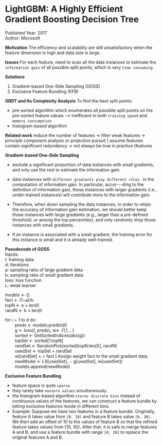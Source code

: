 # LightGBM: A Highly Efficient Gradient Boosting Decision Tree
Published Year: 2017 <br/>
Author: Microsoft

**Motivation** 
The efficiency and scalability are still unsatisfactory when the feature dimension is high and data size is large.

**Issues** 
For each feature, need to scan all the data instances to estimate the `information gain` of all possible split points, which is very `time consuming`.

**Solutions**
1. Gradient-based One-Side Sampling (GOSS)
2. Exclusive Feature Bundling (EFB)

**GBDT and Its Complexity Analysis**
To find the best split points:
- pre-sorted algorithm
which enumerates all possible split points on the pre-sorted feature values --> inefficient in both `training speed` and `memory consumption`
- histogram-based algorithm

**Related work**
reduce the number of features -> filter weak features -> principle component analysis or projection pursuit | assume features contain significant redundancy -> not always be true in practice (features

**Gradient-based One-Side Sampling**

- exclude a significant proportion of data instances with small gradients, and only use the rest to estimate the information gain.

- data instances with `different gradients play different roles ` in the computation of information gain. In particular, accor---ding to the definition of information gain, those instances with larger gradients (i.e., under-trained instances) will contribute more to the information gain. 

- Therefore, when down sampling the data instances, in order to retain the accuracy of information gain estimation, we should better keep those instances with large gradients (e.g., larger than a pre-defined threshold, or among the top percentiles), and only randomly drop those instances with small gradients.

- if an instance is associated with a small gradient, the training error for this instance is small and it is already well-trained.

**Pseudocode of GOSS** <br/>
Inputs: <br/>
I: training data <br/>
d: iterations <br/>
a: sampling ratio of large gradient data <br/>
b: sampling ratio of small gradient data <br/>
loss: loss function <br/>
L: weak learner <br/>

models ← {} <br/>
fact ← (1−a)/b <br/>
topN ← a × len(I) <br/>
randN ← b × len(I) <br/>

for i = 1 to d do: <br/>
&emsp;&emsp; preds ← models.predict(I) <br/>
&emsp;&emsp; g ← loss(I, preds), w← {1,1,...} <br/>
&emsp;&emsp; sorted ← GetSortedIndices(abs(g)) <br/>
&emsp;&emsp; topSet ← sorted[1:topN]  <br/>
&emsp;&emsp; randSet ← RandomPick(sorted[topN:len(I)], randN) <br/>
&emsp;&emsp; usedSet ← topSet + randSet <br/>
&emsp;&emsp; w[randSet] × = fact |  Assign weight fact to the small gradient data. <br/>
&emsp;&emsp; newModel ← L(I[usedSet], − g[usedSet], w[usedSet]) <br/>
&emsp;&emsp; models.append(newModel) <br/>

**Exclusive Feature Bundling**

- feature space is quite `sparse`
- they rarely take `nonzero values` simultaneously
- the histogram-based algorithm `stores discrete bins` instead of continuous values of the features, we can construct a feature bundle by letting exclusive features reside in different bins.
- Example:
Suppose we have two features in a feature bundle. Originally, feature A takes value from `[0, 10)` and feature B takes value `[0, 20)`. We then add an offset of 10 to the values of feature B so that the refined feature takes values from [10, 30). After that, it is safe to merge features A and B, and use a feature bundle with range `[0, 30]` to replace the original features A and B.
